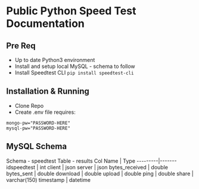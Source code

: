 # Public Python Speed Test Documentation

## Pre Req 
* Up to date Python3 environment
* Install and setup local MySQL - schema to follow
* Install Speedtest CLI
`pip install speedtest-cli`

## Installation & Running
* Clone Repo
* Create .env file requires:
```
mongo-pw="PASSWORD-HERE"
mysql-pw="PASSWORD-HERE"
```


## MySQL Schema
Schema - speedtest
Table - results
Col Name | Type
---------|-------
idspeedtest | int
client | json
server | json
bytes_received | double
bytes_sent | double
download | double
upload | double
ping | double
share | varchar(150)
timestamp | datetime
